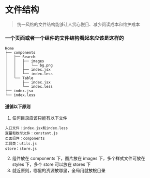 # 文件结构

> 统一风格的文件结构能够让人赏心悦目、减少阅读成本和维护成本

### 一个页面或者一个组件的文件结构看起来应该是这样的

```
Home
├── components
│   ├── Search
│   │   ├── images
│   │   │   └── bg.png
│   │   ├── index.jsx
│   │   └── index.less
│   └── Table
│       ├── index.jsx
│       └── index.less
├── index.jsx
└── index.less
```

#### 遵循以下原则

1. 任何目录应该只能有以下文件

```
入口文件：index.jsx和index.less
变量和枚举文件：constant.js
页面组件：components
工具类：utils.js
store：store.js
```

2. 组件放在 components 下，图片放在 images 下，多个样式文件可放在 styles 下，多个 store 可以放在 stores 下
3. 就近原则，哪里的资源放哪里，全局用就放根目录
